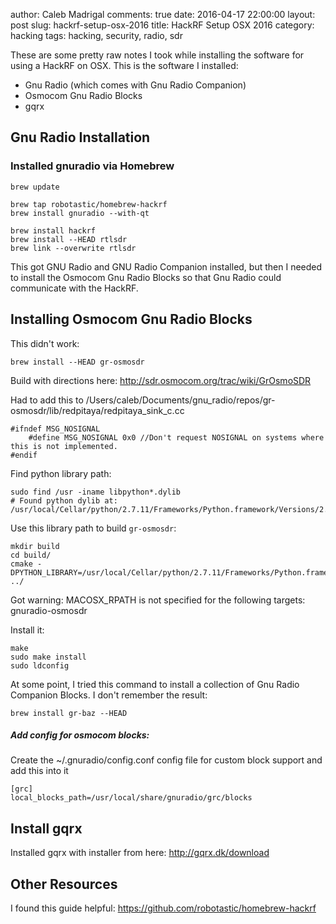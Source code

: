 author: Caleb Madrigal
comments: true
date: 2016-04-17 22:00:00
layout: post
slug: hackrf-setup-osx-2016
title: HackRF Setup OSX 2016
category: hacking
tags: hacking, security, radio, sdr

These are some pretty raw notes I took while installing the software for using a HackRF on OSX. This is the software I installed:

* Gnu Radio (which comes with Gnu Radio Companion)
* Osmocom Gnu Radio Blocks
* gqrx

## Gnu Radio Installation

### Installed gnuradio via Homebrew

    brew update

    brew tap robotastic/homebrew-hackrf
    brew install gnuradio --with-qt

    brew install hackrf
    brew install --HEAD rtlsdr
    brew link --overwrite rtlsdr

This got GNU Radio and GNU Radio Companion installed, but then I needed to install the Osmocom Gnu Radio Blocks so that Gnu Radio could communicate with the HackRF.

## Installing Osmocom Gnu Radio Blocks

This didn't work:

    brew install --HEAD gr-osmosdr

Build with directions here: <http://sdr.osmocom.org/trac/wiki/GrOsmoSDR>

Had to add this to /Users/caleb/Documents/gnu_radio/repos/gr-osmosdr/lib/redpitaya/redpitaya_sink_c.cc

    #ifndef MSG_NOSIGNAL
        #define MSG_NOSIGNAL 0x0 //Don't request NOSIGNAL on systems where this is not implemented.
    #endif

Find python library path:

    sudo find /usr -iname libpython*.dylib
    # Found python dylib at: /usr/local/Cellar/python/2.7.11/Frameworks/Python.framework/Versions/2.7/lib/libpython2.7.dylib

Use this library path to build `gr-osmosdr`:

    mkdir build
    cd build/
    cmake -DPYTHON_LIBRARY=/usr/local/Cellar/python/2.7.11/Frameworks/Python.framework/Versions/2.7/lib/libpython2.7.dylib ../

Got warning:   MACOSX_RPATH is not specified for the following targets:  gnuradio-osmosdr

Install it:

    make
    sudo make install
    sudo ldconfig

At some point, I tried this command to install a collection of Gnu Radio Companion Blocks. I don't remember the result:

    brew install gr-baz --HEAD

##### Add config for osmocom blocks:

Create the ~/.gnuradio/config.conf config file for custom block support and add this into it

    [grc]
    local_blocks_path=/usr/local/share/gnuradio/grc/blocks

## Install gqrx

Installed gqrx with installer from here: <http://gqrx.dk/download>


## Other Resources

I found this guide helpful: <https://github.com/robotastic/homebrew-hackrf>

